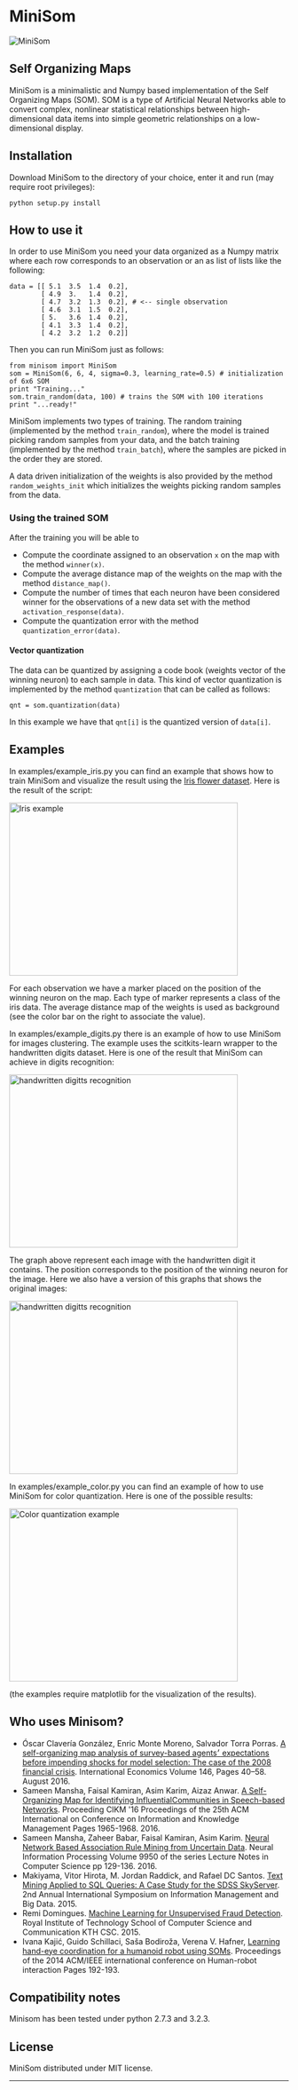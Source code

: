 MiniSom
====================

![MiniSom]( http://3.bp.blogspot.com/-TjLGnec3uko/Ud8LbHTpO1I/AAAAAAAAAqk/nfJneFOZrK8/s1600/logo.png "MiniSom")

Self Organizing Maps
--------------------

MiniSom is a minimalistic and Numpy based implementation of the Self Organizing Maps (SOM). SOM is a type of Artificial Neural Networks able to convert complex, nonlinear statistical relationships between high-dimensional data items into simple geometric relationships on a low-dimensional display.

Installation
---------------------

Download MiniSom to the directory of your choice, enter it and run (may require root privileges):

    python setup.py install

How to use it
---------------------

In order to use MiniSom you need your data organized as a Numpy matrix where each row corresponds to an observation or an as list of lists like the following:

    data = [[ 5.1  3.5  1.4  0.2],
            [ 4.9  3.   1.4  0.2],
            [ 4.7  3.2  1.3  0.2], # <-- single observation
            [ 4.6  3.1  1.5  0.2],
            [ 5.   3.6  1.4  0.2],
            [ 4.1  3.3  1.4  0.2],
            [ 4.2  3.2  1.2  0.2]]         

 Then you can run MiniSom just as follows:

    from minisom import MiniSom    
    som = MiniSom(6, 6, 4, sigma=0.3, learning_rate=0.5) # initialization of 6x6 SOM
    print "Training..."
    som.train_random(data, 100) # trains the SOM with 100 iterations
    print "...ready!"

MiniSom implements two types of training. The random training (implemented by the method `train_random`), where the model is trained picking random samples from your data, and the batch training (implemented by the method `train_batch`), where the samples are picked in the order they are stored.

A data driven initialization of the weights is also provided by the method `random_weights_init` which initializes the weights picking random samples from the data.

### Using the trained SOM

After the training you will be able to

* Compute the coordinate assigned to an observation `x` on the map with the method `winner(x)`.
* Compute the average distance map of the weights on the map with the method `distance_map()`.
* Compute the number of times that each neuron have been considered winner for the observations of a new data set with the method `activation_response(data)`.
* Compute the quantization error with the method `quantization_error(data)`.

#### Vector quantization

The data can be quantized by assigning a code book (weights vector of the winning neuron) to each sample in data. This kind of vector quantization is implemented by the method `quantization` that can be called as follows:

    qnt = som.quantization(data)

In this example we have that `qnt[i]` is the quantized version of `data[i]`.

Examples
---------------------
In examples/example_iris.py you can find an example that shows how to train MiniSom and visualize the result using the <a href="http://en.wikipedia.org/wiki/Iris_flower_data_set">Iris flower dataset</a>. Here is the result of the script:

<img src="http://1.bp.blogspot.com/-j6L__LOB-UI/Ud7BXLLonBI/AAAAAAAAAqU/yf7RYfAoGWM/s1600/iris.png" height="312" width="412" alt="Iris example">

For each observation we have a marker placed on the position of the winning neuron on the map. Each type of marker represents a class of the iris data. The average distance map of the weights is used as background (see the color bar on the right to associate the value). 

In examples/example_digits.py there is an example of how to use MiniSom for images clustering. The example uses the scitkits-learn wrapper to the handwritten digits dataset. Here is one of the result that MiniSom can achieve in digits recognition:

<img src="http://1.bp.blogspot.com/-DOfulhSC7b8/UjHgeP6oasI/AAAAAAAAAso/t1cChUJZpVg/s1600/digits_mrk.png" height="312" width="412" alt="handwritten digitts recognition">

The graph above represent each image with the handwritten digit it contains. The position corresponds to the position of the winning neuron for the image. Here we also have a version of this graphs that shows the original images:

<img src="http://1.bp.blogspot.com/-VxpdlXkeXfc/UjHgePQIvuI/AAAAAAAAAss/1jOaJRswqzM/s1600/digits_imgs.png" height="312" width="412" alt="handwritten digitts recognition">

In examples/example_color.py you can find an example of how to use MiniSom for color quantization. Here is one of the possible results:

<img src="http://2.bp.blogspot.com/--b04KEYZPyo/UepdhilpH2I/AAAAAAAAAq4/TefYKHi_uZ8/s1600/qnt_res.png" height="312" width="412" alt="Color quantization example">

(the examples require matplotlib for the visualization of the results).

Who uses Minisom?
------------

<ul>
<li>
Óscar Clavería González, Enric Monte Moreno, Salvador Torra Porras. <a href="http://www.sciencedirect.com/science/article/pii/S2110701715000694">A self-organizing map analysis of survey-based agents׳ expectations before impending shocks for model selection: The case of the 2008 financial crisis</a>. International Economics Volume 146, Pages 40–58. August 2016.
</li>
<li>
Sameen Mansha, Faisal Kamiran, Asim Karim, Aizaz Anwar. <a href="http://link.springer.com/chapter/10.1007/978-3-319-46681-1_16">A Self-Organizing Map for Identifying InfluentialCommunities in Speech-based Networks</a>. Proceeding CIKM '16 Proceedings of the 25th ACM International on Conference on Information and Knowledge Management Pages 1965-1968. 2016.
</li>
<li>
Sameen Mansha, Zaheer Babar, Faisal Kamiran, Asim Karim. <a href="http://link.springer.com/chapter/10.1007/978-3-319-46681-1_16">Neural Network Based Association Rule Mining from Uncertain Data</a>. Neural Information Processing Volume 9950 of the series Lecture Notes in Computer Science pp 129-136. 2016.
</li>
<li>
Makiyama, Vitor Hirota, M. Jordan Raddick, and Rafael DC Santos. <a href="http://ceur-ws.org/Vol-1478/paper7.pdf">Text Mining Applied to SQL Queries: A Case Study for the SDSS SkyServer</a>. 2nd Annual International Symposium on Information Management and Big Data. 2015.
</li>
<li>
Remi Domingues. <a href="http://www.diva-portal.org/smash/get/diva2:897808/FULLTEXT01.pdf">Machine Learning for
Unsupervised Fraud Detection</a>. Royal Institute of Technology School of Computer Science and Communication KTH CSC. 2015.
</li>
<li>Ivana Kajić, Guido Schillaci, Saša Bodiroža, Verena V. Hafner, <a href="http://dl.acm.org/citation.cfm?id=2559816">Learning hand-eye coordination for a humanoid robot using SOMs</a>. Proceedings of the 2014 ACM/IEEE international conference on Human-robot interaction
Pages 192-193.</li>
</ul>

Compatibility notes
---------------------
Minisom has been tested under python 2.7.3 and 3.2.3.

License
---------------------

MiniSom distributed under MIT license.

***